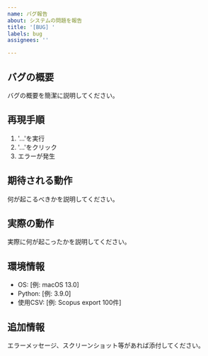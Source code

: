```yaml
---
name: バグ報告
about: システムの問題を報告
title: '[BUG] '
labels: bug
assignees: ''

---
```


## バグの概要
バグの概要を簡潔に説明してください。

## 再現手順
1. '...'を実行
2. '...'をクリック
3. エラーが発生

## 期待される動作
何が起こるべきかを説明してください。

## 実際の動作
実際に何が起こったかを説明してください。

## 環境情報
- OS: [例: macOS 13.0]
- Python: [例: 3.9.0]
- 使用CSV: [例: Scopus export 100件]

## 追加情報
エラーメッセージ、スクリーンショット等があれば添付してください。